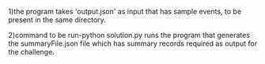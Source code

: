 1)the program takes 'output.json' as input that has sample events, to be present in the same directory.

2)command to be run-python solution.py runs the program that generates the summaryFile.json file which has summary records required as output for the challenge.

